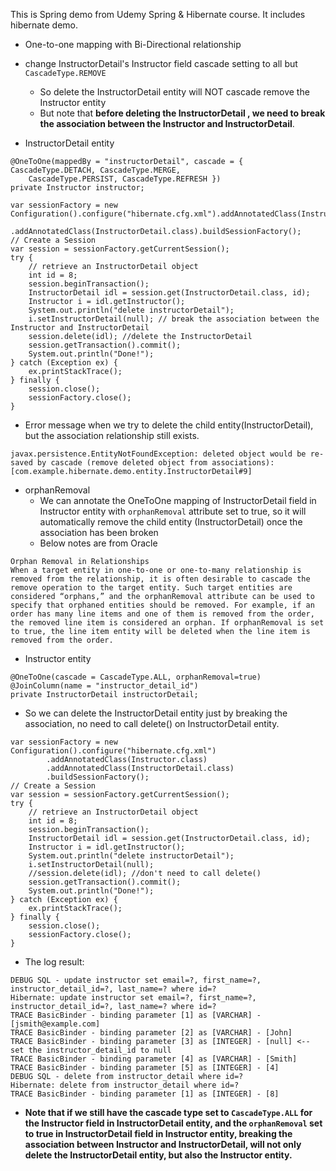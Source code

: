 This is Spring demo from Udemy Spring & Hibernate course. It includes hibernate demo. 
 
- One-to-one mapping with Bi-Directional relationship
- change InstructorDetail's Instructor field cascade setting to all but `CascadeType.REMOVE`
	- So delete the InstructorDetail entity will NOT cascade remove the Instructor entity
	- But note that **before deleting the InstructorDetail , we need to break the association between the Instructor and InstructorDetail**.

- InstructorDetail entity
```
@OneToOne(mappedBy = "instructorDetail", cascade = { CascadeType.DETACH, CascadeType.MERGE, 
	CascadeType.PERSIST, CascadeType.REFRESH })
private Instructor instructor;
```

```
var sessionFactory = new Configuration().configure("hibernate.cfg.xml").addAnnotatedClass(Instructor.class)
		.addAnnotatedClass(InstructorDetail.class).buildSessionFactory();
// Create a Session
var session = sessionFactory.getCurrentSession();
try {
	// retrieve an InstructorDetail object
	int id = 8; 
	session.beginTransaction();
	InstructorDetail idl = session.get(InstructorDetail.class, id);
	Instructor i = idl.getInstructor();
	System.out.println("delete instructorDetail");
	i.setInstructorDetail(null); // break the association between the Instructor and InstructorDetail
	session.delete(idl); //delete the InstructorDetail
	session.getTransaction().commit();
	System.out.println("Done!");
} catch (Exception ex) {
	ex.printStackTrace();
} finally {
	session.close();
	sessionFactory.close();
}
```

- Error message when we try to delete the child entity(InstructorDetail), but the association relationship still exists.

```
javax.persistence.EntityNotFoundException: deleted object would be re-saved by cascade (remove deleted object from associations): [com.example.hibernate.demo.entity.InstructorDetail#9]

```

- orphanRemoval 
	- We can annotate the OneToOne mapping of InstructorDetail field in Instructor entity with `orphanRemoval` attribute set to true, so it will automatically remove the child entity (InstructorDetail) once the association has been broken
	- Below notes are from Oracle

```
Orphan Removal in Relationships
When a target entity in one-to-one or one-to-many relationship is removed from the relationship, it is often desirable to cascade the remove operation to the target entity. Such target entities are considered “orphans,” and the orphanRemoval attribute can be used to specify that orphaned entities should be removed. For example, if an order has many line items and one of them is removed from the order, the removed line item is considered an orphan. If orphanRemoval is set to true, the line item entity will be deleted when the line item is removed from the order.
```

- Instructor entity
```
@OneToOne(cascade = CascadeType.ALL, orphanRemoval=true)
@JoinColumn(name = "instructor_detail_id")
private InstructorDetail instructorDetail;
```

- So we can delete the InstructorDetail entity just by breaking the association, no need to call delete() on InstructorDetail entity.

```
var sessionFactory = new Configuration().configure("hibernate.cfg.xml")
		.addAnnotatedClass(Instructor.class)
		.addAnnotatedClass(InstructorDetail.class)
		.buildSessionFactory();
// Create a Session
var session = sessionFactory.getCurrentSession();
try {
	// retrieve an InstructorDetail object
	int id = 8; 
	session.beginTransaction();
	InstructorDetail idl = session.get(InstructorDetail.class, id);
	Instructor i = idl.getInstructor();
	System.out.println("delete instructorDetail");
	i.setInstructorDetail(null);
	//session.delete(idl); //don't need to call delete()
	session.getTransaction().commit();
	System.out.println("Done!");
} catch (Exception ex) {
	ex.printStackTrace();
} finally {
	session.close();
	sessionFactory.close();
}
```		

- The log result:

```
DEBUG SQL - update instructor set email=?, first_name=?, instructor_detail_id=?, last_name=? where id=?
Hibernate: update instructor set email=?, first_name=?, instructor_detail_id=?, last_name=? where id=?
TRACE BasicBinder - binding parameter [1] as [VARCHAR] - [jsmith@example.com]
TRACE BasicBinder - binding parameter [2] as [VARCHAR] - [John]
TRACE BasicBinder - binding parameter [3] as [INTEGER] - [null] <-- set the instructor_detail_id to null
TRACE BasicBinder - binding parameter [4] as [VARCHAR] - [Smith]
TRACE BasicBinder - binding parameter [5] as [INTEGER] - [4]
DEBUG SQL - delete from instructor_detail where id=?
Hibernate: delete from instructor_detail where id=?
TRACE BasicBinder - binding parameter [1] as [INTEGER] - [8]
```

- **Note that if we still have the cascade type set to `CascadeType.ALL` for the Instructor field in InstructorDetail entity, and the `orphanRemoval` set to true in InstructorDetail field in Instructor entity, breaking the association between Instructor and InstructorDetail, will not only delete the InstructorDetail entity, but also the Instructor entity.**